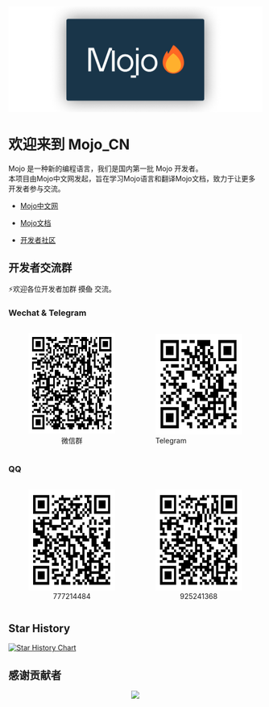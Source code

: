 <p align="center">
    <img src="./public/img/mojo_github_logo_bg.png">
</p>

# 欢迎来到 Mojo_CN
Mojo 是一种新的编程语言，我们是国内第一批 Mojo 开发者。  
本项目由Mojo中文网发起，旨在学习Mojo语言和翻译Mojo文档，致力于让更多开发者参与交流。

- [Mojo中文网](https://mojocn.org/)
- [Mojo文档](https://mojocn.org/mojo/manual/index.html)

- [开发者社区](https://dev.mojocn.org/)


## 开发者交流群

⚡欢迎各位开发者加群 ~~摸鱼~~ 交流。

### Wechat      &       Telegram
<div style="display: flex; align-items: center;">
    <figure>
        <img height="200" width="200" src="./public/img/wechat.png"/>
        <figcaption style="text-align: center;"><a href="" style="text-decoration: none;" rel="noreferrer">微信群</a></figcaption>
    </figure>
    <figure>
        <img height="200" width="200" src="./public/img/Telegram.png"/>
        <figcaption><a href="https://t.me/Mojo_CN" style="text-decoration: none;" rel="noreferrer">Telegram</a></figcaption>
    </figure>
</div>

### QQ
<div style="display: flex; align-items: center;">
    <figure>
        <img height="200" width="200" src="./public/img/qq.png"/>
        <figcaption style="text-align: center;"><a href="https://qm.qq.com/q/nn0pFzgIRG" style="text-decoration: none;" rel="noreferrer">777214484</a></figcaption>
    </figure>
    <figure>
        <img height="200" width="200" src="./public/img/qq2.png"/>
        <figcaption style="text-align: center;"><a href="https://qm.qq.com/q/IgJFnFPDGy" style="text-decoration: none;" rel="noreferrer">925241368</a></figcaption>
    </figure>
</div>


## Star History

[![Star History Chart](https://api.star-history.com/svg?repos=shadowqcom/mojo_CN&type=Date)](https://star-history.com/#shadowqcom/mojo_CN&Date)


## 感谢贡献者
<div align="center">
    <a href="https://github.com/shadowqcom/mojo_CN/graphs/contributors">
    <img src="https://contrib.rocks/image?repo=shadowqcom/mojo_CN" />
    </a>
</div>
